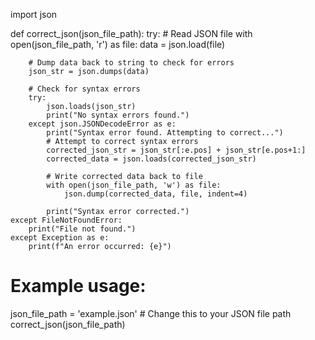 import json

def correct_json(json_file_path):
    try:
        # Read JSON file
        with open(json_file_path, 'r') as file:
            data = json.load(file)
            
        # Dump data back to string to check for errors
        json_str = json.dumps(data)
        
        # Check for syntax errors
        try:
            json.loads(json_str)
            print("No syntax errors found.")
        except json.JSONDecodeError as e:
            print("Syntax error found. Attempting to correct...")
            # Attempt to correct syntax errors
            corrected_json_str = json_str[:e.pos] + json_str[e.pos+1:]
            corrected_data = json.loads(corrected_json_str)
            
            # Write corrected data back to file
            with open(json_file_path, 'w') as file:
                json.dump(corrected_data, file, indent=4)
                
            print("Syntax error corrected.")
    except FileNotFoundError:
        print("File not found.")
    except Exception as e:
        print(f"An error occurred: {e}")

# Example usage:
json_file_path = 'example.json'  # Change this to your JSON file path
correct_json(json_file_path)




<!DOCTYPE html>
<html lang="en">
<head>
    <meta charset="UTF-8">
    <meta name="viewport" content="width=device-width, initial-scale=1.0">
    <title>Horizontal Report Details Display</title>
    <link href="https://cdn.jsdelivr.net/npm/tailwindcss@2.2.19/dist/tailwind.min.css" rel="stylesheet">
    <style>
        .collapsible, .nested-collapsible {
            background-color: DodgerBlue;
            color: white;
            cursor: pointer;
            padding: 12px;
            border: none;
            text-align: left;
            outline: none;
            font-size: 14px;
            display: block;
            width: 100%;
            box-sizing: border-box;
            margin-top: 5px;
        }

        .active, .collapsible:hover, .nested-collapsible:hover {
            background-color: #1E90FF;
        }

        .content, .nested-content {
            padding: 0 18px;
            display: none;
            overflow: hidden;
            background-color: #f1f1f1;
            transition: max-height 0.2s ease-out;
            width: 100%;
            box-sizing: border-box;
        }

        table, .nested-table {
            border-collapse: collapse;
            width: 100%;
            margin-top: 10px;
        }

        th, td, .nested-table th, .nested-table td {
            border: 1px solid #ddd;
            padding: 8px;
            text-align: left;
        }

        th, .nested-table th {
            background-color: #f3f3f3;
        }

        input[type="text"] {
            padding: 8px;
            width: 100%;
            margin-bottom: 12px;
        }
    </style>
</head>
<body>
    <div class="container mx-auto">
        <h1 class="text-3xl font-bold mb-8 text-center">Enhanced ID-Based Report Details</h1>
        <input type="text" id="searchInput" placeholder="Search by Name..." onkeyup="filterReports()">
        <div id="jsonContainer"></div>
    </div>

    <script>
        const jsonData = [
            // Your JSON data array here
        ];

        const detailedKeys = ['schedule', 'last_execution', 'report_metadata', 'report_params', 'notifications', 'shared_with'];
        const container = document.getElementById('jsonContainer');

        jsonData.forEach((report, index) => {
            const reportButton = document.createElement('button');
            reportButton.textContent = report.name ? `${report.name} (ID: ${report.id})` : 'Unnamed Report';
            reportButton.className = 'collapsible';
            reportButton.dataset.name = report.name ? report.name.toLowerCase() : ''; // For searching by name

            const reportContent = document.createElement('div');
            reportContent.className = 'content';

            const reportTable = document.createElement('table');
            reportContent.appendChild(reportTable);

            Object.entries(report).forEach(([key, value]) => {
                const row = reportTable.insertRow();
                const keyCell = row.insertCell();
                keyCell.textContent = key;

                const valueCell = row.insertCell();
                if (detailedKeys.includes(key) && typeof value === 'object') {
                    const detailButton = document.createElement('button');
                    detailButton.textContent = `Toggle ${key}`;
                    detailButton.className = 'nested-collapsible';

                    const detailContent = document.createElement('div');
                    detailContent.className = 'nested-content';

                    const nestedTable = document.createElement('table');
                    nestedTable.className = 'nested-table';
                    Object.entries(value).forEach(([nestedKey, nestedValue]) => {
                        const nestedRow = nestedTable.insertRow();
                        const nestedKeyCell = nestedRow.insertCell();
                        nestedKeyCell.textContent = nestedKey;
                        const nestedValueCell = nestedRow.insertCell();
                        nestedValueCell.textContent = JSON.stringify(nestedValue, null, 2);
                    });

                    detailButton.onclick = function() {
                        this.classList.toggle("active");
                        detailContent.style.display = detailContent.style.display === 'block' ? 'none' : 'block';
                    };

                    detailContent.appendChild(nestedTable);
                    valueCell.appendChild(detailButton);
                    valueCell.appendChild(detailContent);
                } else {
                    valueCell.textContent = JSON.stringify(value, null, 2);
                }
            });

            container.appendChild(reportButton);
            container.appendChild(reportContent);

            reportButton.addEventListener('click', function() {
                this.classList.toggle("active");
                reportContent.style.display = reportContent.style.display === 'block' ? 'none' : 'block';
            });
        });

        function filterReports() {
            const input = document.getElementById('searchInput');
            const filter = input.value.toLowerCase();
            const buttons = container.getElementsByTagName('button');
            for (let i = 0; i < buttons.length; i++) {
                let name = buttons[i].dataset.name;
                if (name.indexOf(filter) > -1) {
                    buttons[i].style.display = "";
                    buttons[i].nextElementSibling.style.display = buttons[i].classList.contains('active') ? "block" : "none";
                } else {
                    buttons[i].style.display = "none";
                    buttons[i].nextElementSibling.style.display = "none";
                }
            }
        }
    </script>
</body>
</html>

function filterReports() {
    const input = document.getElementById('searchInput');
    const filter = input.value.toLowerCase();
    const buttons = container.getElementsByClassName('collapsible');

    for (let i = 0; i < buttons.length; i++) {
        let name = buttons[i].dataset.name;
        const reportContent = buttons[i].nextElementSibling;

        if (name && name.includes(filter)) {
            buttons[i].style.display = "block";
            if (buttons[i].classList.contains('active')) {
                reportContent.style.display = "block";
            } else {
                reportContent.style.display = "none";
            }
        } else {
            buttons[i].style.display = "none";
            reportContent.style.display = "none";
        }
    }
}

function filterReports() {
    const input = document.getElementById('searchInput');
    const filter = input.value.trim().toLowerCase();
    const buttons = container.getElementsByClassName('collapsible');

    for (let i = 0; i < buttons.length; i++) {
        const reportName = buttons[i].textContent.trim().toLowerCase();
        const reportContent = buttons[i].nextElementSibling;

        if (reportName.includes(filter)) {
            buttons[i].style.display = "block";
            if (buttons[i].classList.contains('active')) {
                reportContent.style.display = "block";
            } else {
                reportContent.style.display = "none";
            }
        } else {
            buttons[i].style.display = "none";
            reportContent.style.display = "none";
        }
    }
}
function filterReports() {
    const input = document.getElementById('searchInput');
    const filter = input.value.trim().toLowerCase();
    const buttons = container.getElementsByClassName('collapsible');

    for (let i = 0; i < buttons.length; i++) {
        const reportName = buttons[i].textContent.trim().toLowerCase();
        const reportContent = buttons[i].nextElementSibling;

        // Split the report name into individual words
        const reportWords = reportName.split(/\s+/);

        // Check if any word matches the search input
        const match = reportWords.some(word => word.includes(filter));

        if (match) {
            buttons[i].style.display = "block";
            if (buttons[i].classList.contains('active')) {
                reportContent.style.display = "block";
            } else {
                reportContent.style.display = "none";
            }
        } else {
            buttons[i].style.display = "none";
            reportContent.style.display = "none";
        }
    }
}



function updateSearchCount(count) {
    const searchCount = document.getElementById('searchCount');
    if (searchCount) {
        searchCount.textContent = `Number of search results: ${count}`;
    }
}

// Function to clear search input and update search count
function clearSearch() {
    const input = document.getElementById('searchInput');
    input.value = ''; // Clear the search input
    filterReports(); // Reapply filter to update display
}

// Clear search input and update count when input is cleared
document.getElementById('searchInput').addEventListener('change




const input = document.getElementById('searchInput');
const filter = input.value.trim().toLowerCase();
const buttons = container.getElementsByClassName('collapsible');

for (let i = 0; i < buttons.length; i++) {
    const reportName = buttons[i].textContent.trim().toLowerCase();
    const reportContent = buttons[i].nextElementSibling;

    // Split the search query into individual words
    const searchWords = filter.split(/\s+/);

    // Split the report name into individual words
    const reportWords = reportName.split(/\s+/);

    // Check if any word from search query matches any word in the report name
    const match = searchWords.some(searchWord => reportWords.some(reportWord => reportWord.includes(searchWord)));

    if (match) {
        buttons[i].style.display = "block";
        if (buttons[i].classList.contains('active')) {
            reportContent.style.display = "block";
        } else {
            reportContent.style.display = "none";
        }
    } else {
        buttons[i].style.display = "none";
        reportContent.style.display = "none";
    }
}



